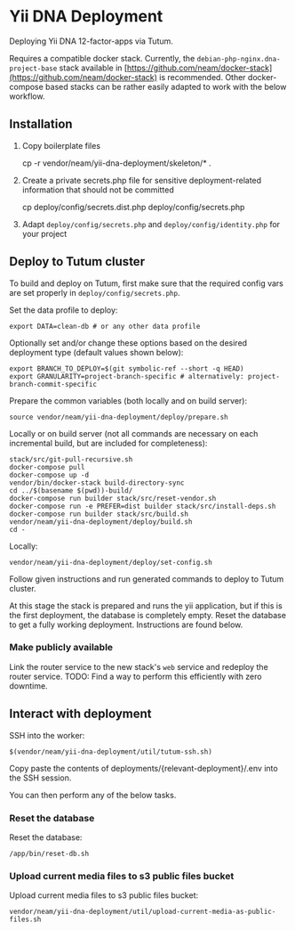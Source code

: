 Yii DNA Deployment
==================

Deploying Yii DNA 12-factor-apps via Tutum.

Requires a compatible docker stack. Currently, the `debian-php-nginx.dna-project-base` stack available in [https://github.com/neam/docker-stack](https://github.com/neam/docker-stack) is recommended. Other docker-compose based stacks can be rather easily adapted to work with the below workflow. 

## Installation
 
1. Copy boilerplate files


    cp -r vendor/neam/yii-dna-deployment/skeleton/* . 
  
2. Create a private secrets.php file for sensitive deployment-related information that should not be committed


    cp deploy/config/secrets.dist.php deploy/config/secrets.php
    
3. Adapt `deploy/config/secrets.php` and `deploy/config/identity.php` for your project

## Deploy to Tutum cluster

To build and deploy on Tutum, first make sure that the required config vars are set properly in `deploy/config/secrets.php`.

Set the data profile to deploy:

    export DATA=clean-db # or any other data profile

Optionally set and/or change these options based on the desired deployment type (default values shown below):

    export BRANCH_TO_DEPLOY=$(git symbolic-ref --short -q HEAD)
    export GRANULARITY=project-branch-specific # alternatively: project-branch-commit-specific

Prepare the common variables (both locally and on build server):

    source vendor/neam/yii-dna-deployment/deploy/prepare.sh

Locally or on build server (not all commands are necessary on each incremental build, but are included for completeness):

    stack/src/git-pull-recursive.sh
    docker-compose pull
    docker-compose up -d
    vendor/bin/docker-stack build-directory-sync
    cd ../$(basename $(pwd))-build/
    docker-compose run builder stack/src/reset-vendor.sh
    docker-compose run -e PREFER=dist builder stack/src/install-deps.sh
    docker-compose run builder stack/src/build.sh
    vendor/neam/yii-dna-deployment/deploy/build.sh
    cd -

Locally:

    vendor/neam/yii-dna-deployment/deploy/set-config.sh

Follow given instructions and run generated commands to deploy to Tutum cluster.

At this stage the stack is prepared and runs the yii application, but if this is the first deployment, the database is completely empty. Reset the database to get a fully working deployment. Instructions are found below.

### Make publicly available

Link the router service to the new stack's `web` service and redeploy the router service.
TODO: Find a way to perform this efficiently with zero downtime.

## Interact with deployment
 
SSH into the worker:

    $(vendor/neam/yii-dna-deployment/util/tutum-ssh.sh)
    
Copy paste the contents of deployments/{relevant-deployment}/.env into the SSH session.

You can then perform any of the below tasks.

### Reset the database
 
Reset the database:

    /app/bin/reset-db.sh

### Upload current media files to s3 public files bucket

Upload current media files to s3 public files bucket:

    vendor/neam/yii-dna-deployment/util/upload-current-media-as-public-files.sh
